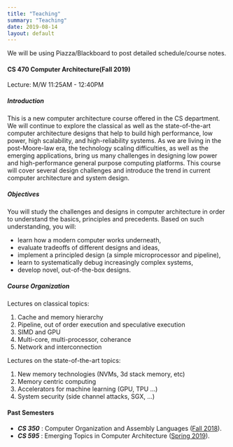 ```yaml
---
title: "Teaching"
summary: "Teaching"
date: 2019-08-14
layout: default
---
```

We will be using Piazza/Blackboard to post detailed schedule/course notes.

#### CS 470 Computer Architecture(Fall 2019)

Lecture: M/W 11:25AM - 12:40PM 


##### Introduction
This is a new computer architecture course offered in the CS department. We will continue to explore the classical as well as the state-of-the-art computer architecture designs that help to build high performance, low power, high scalability, and high-reliability systems.
As we are living in the post-Moore-law era, the technology scaling difficulties, as well as the emerging applications, bring us many challenges in designing low power and high-performance general purpose computing platforms. This course will cover several design challenges and introduce the trend in current computer architecture and system design.


##### Objectives
You will study the challenges and designs in computer architecture in order to understand the basics, principles and precedents. Based on such understanding, you will:

* learn how a modern computer works underneath, 
* evaluate tradeoffs of different designs and ideas, 
* implement a principled design (a simple microprocessor and pipeline), 
* learn to systematically debug increasingly complex systems, 
* develop novel, out-of-the-box designs.

##### Course Organization
Lectures on classical topics:

1.	Cache and memory hierarchy
2.	Pipeline, out of order execution and speculative execution
3.	SIMD and GPU
4.	Multi-core, multi-processor, coherance
5.	Network and interconnection

Lectures on the state-of-the-art topics:

1.	New memory technologies (NVMs, 3d stack memory, etc)
2.	Memory centric computing
3.	Accelerators for machine learning (GPU, TPU ...)
4.	System security (side channel attacks, SGX, ...)




#### Past Semesters

* ***CS 350*** : Computer Organization and Assembly Languages ([Fall 2018](/Fall2018)).
* ***CS 595*** : Emerging Topics in Computer Architecture ([Spring 2019](/Spring2019)).
